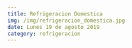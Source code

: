 ```yaml
---
title: Refrigeracion Domestica
img: /img/refrigeracion_domestica.jpg
date: Lunes 19 de agosto 2019
category: refrigeracion
---
```

